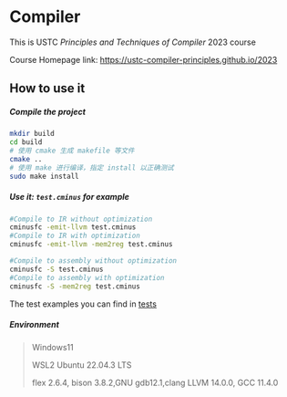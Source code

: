 # Compiler

This is USTC *Principles and Techniques of Compiler* 2023 course

Course Homepage link: https://ustc-compiler-principles.github.io/2023

## How to use it

##### Compile the project

```sh
mkdir build
cd build
# 使用 cmake 生成 makefile 等文件
cmake ..
# 使用 make 进行编译，指定 install 以正确测试
sudo make install
```

##### Use it: `test.cminus` for example

```sh
#Compile to IR without optimization
cminusfc -emit-llvm test.cminus
#Compile to IR with optimization
cminusfc -emit-llvm -mem2reg test.cminus
```

```sh
#Compile to assembly without optimization
cminusfc -S test.cminus
#Compile to assembly with optimization
cminusfc -S -mem2reg test.cminus
```

The test examples you can find in [tests](./tests/testcases_general)

##### Environment

> Windows11 
>
> WSL2 Ubuntu 22.04.3 LTS
>
> flex 2.6.4, bison 3.8.2,GNU gdb12.1,clang LLVM 14.0.0, GCC 11.4.0

